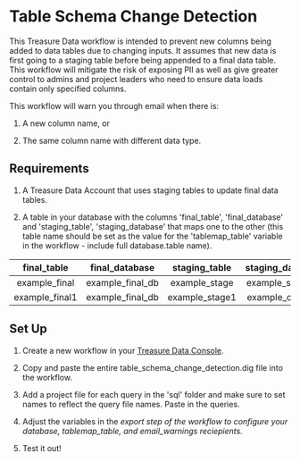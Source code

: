 Table Schema Change Detection
======

This Treasure Data workflow is intended to prevent new columns being added to data tables due to changing inputs. It 
assumes that new data is first going to a staging table before being appended to a final data table. This workflow will 
mitigate the risk of exposing PII as well as give greater control to admins and project leaders who need to ensure data 
loads contain only specified columns.

This workflow will warn you through email when there is:  

1. A new column name, or  

2. The same column name with different data type.

## Requirements

1. A Treasure Data Account that uses staging tables to update final data tables.

2. A table in your database with the columns 'final_table', 'final_database' and 'staging_table', 'staging_database' 
that maps one to the other (this table name should be set as the value for the 'tablemap_table' variable in the 
workflow - include full database.table name).

|final_table    |final_database    |staging_table   |staging_database   |
|:-------------:|:----------------:|:--------------:|:-----------------:|
|example_final  |example_final_db  |example_stage    |example_stageDB   |
|example_final1 |example_final_db  |example_stage1   |example_otherDB   |


## Set Up

1. Create a new workflow in your [Treasure Data Console](https://console.treasuredata.com/app/workflows/ "Treasure Data").

2. Copy and paste the entire table_schema_change_detection.dig file into the workflow.

3. Add a project file for each query in the 'sql' folder and make sure to set names to reflect the query file names. 
Paste in the queries.

4. Adjust the variables in the _export step of the workflow to configure your database, tablemap_table, 
and email_warnings reciepients._

5. Test it out!
